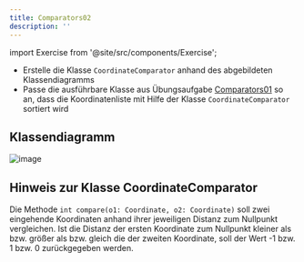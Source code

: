 ```yaml
---
title: Comparators02
description: ''
---
```


import Exercise from '@site/src/components/Exercise';

- Erstelle die Klasse `CoordinateComparator` anhand des abgebildeten
  Klassendiagramms
- Passe die ausführbare Klasse aus Übungsaufgabe
  [Comparators01](comparators01.md) so an, dass die Koordinatenliste mit
  Hilfe der Klasse `CoordinateComparator` sortiert wird

## Klassendiagramm
![image](https://user-images.githubusercontent.com/47243617/209157261-c5a4d348-dd78-444a-a72f-08733b293bff.png)

## Hinweis zur Klasse CoordinateComparator
Die Methode `int compare(o1: Coordinate, o2: Coordinate)` soll zwei eingehende
Koordinaten anhand ihrer jeweiligen Distanz zum Nullpunkt vergleichen. Ist die
Distanz der ersten Koordinate zum Nullpunkt kleiner als bzw. größer als bzw.
gleich die der zweiten Koordinate, soll der Wert -1 bzw. 1 bzw. 0 zurückgegeben
werden.

<Exercise pullRequest="48" branchSuffix="comparators/02" />
